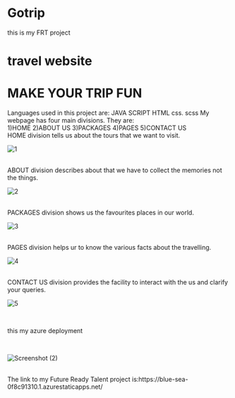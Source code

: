 # Gotrip
this is my FRT project
# travel website
<h1>MAKE YOUR TRIP FUN</h1>
  Languages used in this project are:
  JAVA SCRIPT
  HTML
  css.
  scss
  My webpage has four main divisions.
  They are:
 <br>
 1)HOME
 2)ABOUT US
 3)PACKAGES
 4)PAGES
 5)CONTACT US
 <br>
 HOME division tells us about the tours that we want to visit.
 <br>



  
  
  
  
  
  
  ![1](https://user-images.githubusercontent.com/90298231/183234327-31da9e8a-b834-4e75-acfe-8c5baebdc42b.JPG)

  
  
  
  
  
  
  
  <br>
  ABOUT division describes about that we have to collect the memories not the things.
  <br>
  
  
  
  
  
  
  
  
  
  ![2](https://user-images.githubusercontent.com/90298231/183234337-2535df94-4a2e-48e5-a409-3144be7fbd50.JPG)

  
  
  
  
  
  
  
  <br>
  PACKAGES division shows us the favourites places in our world.
  <br>


  
  
  
  
  
  
  ![3](https://user-images.githubusercontent.com/90298231/183234342-f6ce48fd-b9b9-441d-a9af-4295a40cda82.JPG)

  
  
  
  
  
  
  <br>
  PAGES division helps ur to know the various facts about the travelling.
  <br>

  
  
  
  
  
  
  
  ![4](https://user-images.githubusercontent.com/90298231/183234424-a0071abf-cad5-49c6-a188-b3b4ed430053.JPG)

  
  
  
  
  <br>
  CONTACT US  division provides the facility to interact with the us and clarify your queries.
  <br>

  
  
  
  
  
  
  ![5](https://user-images.githubusercontent.com/90298231/183234431-cab6f0e0-da87-46c5-8dc1-65bd1d428c8e.JPG)

  
  
   
   
   
   <br>
 
 this my azure deployment
  
  <br>
  
  
  ![Screenshot (2)](https://user-images.githubusercontent.com/90298231/183235171-4dda3846-561a-4fa0-a6ab-5fc1cd199b56.png)



<br>
  The link to my Future Ready Talent project is:https://blue-sea-0f8c91310.1.azurestaticapps.net/

